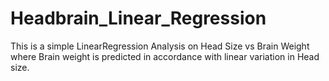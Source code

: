 # Headbrain_Linear_Regression
This is a simple LinearRegression Analysis on Head Size vs Brain Weight where Brain weight is predicted in accordance with linear variation in Head size.
